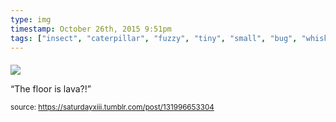 ```yaml
---
type: img
timestamp: October 26th, 2015 9:51pm
tags: ["insect", "caterpillar", "fuzzy", "tiny", "small", "bug", "whiskers"]
---
```

####
<img src="https://saturdayxiii.github.io/media/131996653304.jpg"/>
                                                                                          
“The floor is lava?!”<br/>
 
                                    
                
                
                
                
                                
<small>source: https://saturdayxiii.tumblr.com/post/131996653304</small>